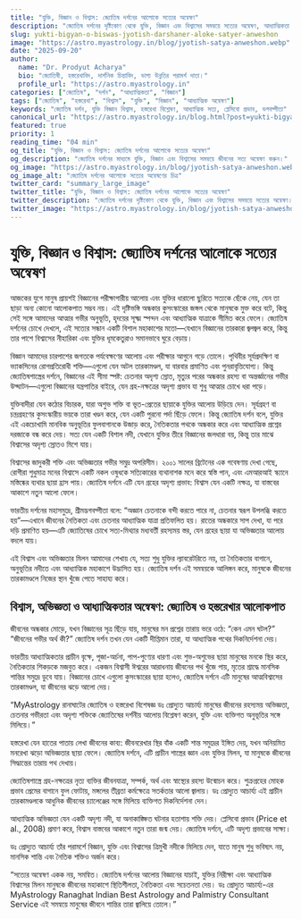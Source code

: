 ```yaml
---
title: "যুক্তি, বিজ্ঞান ও বিশ্বাস: জ্যোতিষ দর্শনের আলোকে সত্যের অন্বেষণ"
description: "জ্যোতিষ দর্শনের দৃষ্টিকোণ থেকে যুক্তি, বিজ্ঞান এবং বিশ্বাসের সমন্বয়ে সত্যের অন্বেষণ, আধ্যাত্মিকতা এবং হস্তরেখার প্রাসঙ্গিকতা নিয়ে বিস্তারিত আলোচনা।"
slug: yukti-bigyan-o-biswas-jyotish-darshaner-aloke-satyer-anweshon
image: "https://astro.myastrology.in/blog/jyotish-satya-anweshon.webp"
date: "2025-09-20"
author:
  name: "Dr. Prodyut Acharya"
  bio: "জ্যোতিষী, হস্তরেখাবিদ, দার্শনিক চিন্তাবিদ, ভাগ্য উন্নতির পরামর্শ দাতা।"
  profile_url: "https://astro.myastrology.in"
categories: ["জ্যোতিষ", "দর্শন", "আধ্যাত্মিকতা", "বিজ্ঞান"]
tags: ["জ্যোতিষ", "হস্তরেখা", "বিশ্বাস", "যুক্তি", "বিজ্ঞান", "আধ্যাত্মিক অন্বেষণ"]
keywords: "জ্যোতিষ দর্শন, যুক্তি বিজ্ঞান বিশ্বাস, হস্তরেখা বিশ্লেষণ, আধ্যাত্মিক সত্য, প্লেসিবো প্রভাব, ভগবদ্গীতা"
canonical_url: "https://astro.myastrology.in/blog.html?post=yukti-bigyan-o-biswas-jyotish-darshaner-aloke-satyer-anweshon"
featured: true
priority: 1
reading_time: "04 min"
og_title: "যুক্তি, বিজ্ঞান ও বিশ্বাস: জ্যোতিষ দর্শনের আলোকে সত্যের অন্বেষণ"
og_description: "জ্যোতিষ দর্শনের মাধ্যমে যুক্তি, বিজ্ঞান এবং বিশ্বাসের সমন্বয়ে জীবনের সত্য অন্বেষণ করুন।"
og_image: "https://astro.myastrology.in/blog/jyotish-satya-anweshon.webp"
og_image_alt: "জ্যোতিষ দর্শনের আলোকে সত্যের অন্বেষণের চিত্র"
twitter_card: "summary_large_image"
twitter_title: "যুক্তি, বিজ্ঞান ও বিশ্বাস: জ্যোতিষ দর্শনের আলোকে সত্যের অন্বেষণ"
twitter_description: "জ্যোতিষ দর্শনের দৃষ্টিকোণ থেকে যুক্তি, বিজ্ঞান এবং বিশ্বাসের সমন্বয়ে সত্যের অন্বেষণ।"
twitter_image: "https://astro.myastrology.in/blog/jyotish-satya-anweshon.webp"
---
```



# যুক্তি, বিজ্ঞান ও বিশ্বাস: জ্যোতিষ দর্শনের আলোকে সত্যের অন্বেষণ

আজকের যুগে মানুষ প্রায়শই বিজ্ঞানের পরীক্ষাগারীয় আলোয় এবং যুক্তির ধারালো ছুরিতে সত্যকে ছেঁকে নেয়, যেন তা ছাড়া অন্য কোনো আলোকপাত সম্ভব নয়। এই দৃষ্টিভঙ্গি অন্ধকার কুসংস্কারের জঙ্গল থেকে মানুষকে মুক্ত করে বটে, কিন্তু সেই সঙ্গে আমাদের আত্মার গভীর অনুভূতি, হৃদয়ের সূক্ষ্ম স্পন্দন এবং আধ্যাত্মিক যাত্রাকে সীমিত করে ফেলে। জ্যোতিষ দর্শনের চোখে দেখলে, এই সত্যের সন্ধান একটি বিশাল মহাকাশের মতো—যেখানে বিজ্ঞানের তারকারা জ্বলজ্বল করে, কিন্তু তার পাশে বিশ্বাসের নীহারিকা এবং যুক্তির ধূমকেতুরাও সমানভাবে ঘুরে বেড়ায়।

বিজ্ঞান আমাদের চারপাশের জগতকে পর্যবেক্ষণের আলোয় এবং পরীক্ষার আগুনে গড়ে তোলে। পৃথিবীর সূর্যপ্রদক্ষিণ বা ভ্যাকসিনের রোগপ্রতিরোধী শক্তি—এগুলো যেন অটল তারকামণ্ডল, যা বারবার প্রমাণিত এবং পুনরাবৃত্তিযোগ্য। কিন্তু জ্যোতিষশাস্ত্রের দর্শনে, বিজ্ঞানের এই সীমা স্পষ্ট: চেতনার অদৃশ্য স্রোত, মৃত্যুর পরের অন্ধকার রহস্য বা অন্তর্জ্ঞানের গভীর উদ্ঘাটন—এগুলো বিজ্ঞানের যন্ত্রপাতির বাইরে, যেন গ্রহ-নক্ষত্রের অদৃশ্য প্রভাব যা শুধু আত্মার চোখে ধরা পড়ে।

যুক্তিবাদীরা যেন কঠোর বিচারক, যারা অশুভ শক্তি বা ভূত-প্রেতের ছায়াকে যুক্তির আলোয় উড়িয়ে দেন। সূর্যগ্রহণ বা চন্দ্রগ্রহণের কুসংস্কারীয় ভয়কে তারা খণ্ডন করে, যেন একটি পুরনো পর্দা ছিঁড়ে ফেলে। কিন্তু জ্যোতিষ দর্শন বলে, যুক্তির এই একচোখামি মানবিক অনুভূতির ফুলবাগানকে উজাড় করে, নৈতিকতার পথকে অন্ধকার করে এবং আধ্যাত্মিক প্রশ্নের দরজাকে বন্ধ করে দেয়। সত্য যেন একটি বিশাল নদী, যেখানে যুক্তির তীরে বিজ্ঞানের জলধারা বয়, কিন্তু তার মাঝে বিশ্বাসের অদৃশ্য স্রোতও মিশে যায়।

বিশ্বাসের জাদুকরী শক্তি এবং অভিজ্ঞতার গভীর সমুদ্র অপরিসীম। ২০০১ সালের ব্রিটেনের এক গবেষণায় দেখা গেছে, রোগীরা শুধুমাত্র মনের বিশ্বাসে একটি নকল ওষুধকে সত্যিকারের ব্যথানাশক মনে করে স্বস্তি পান, এবং এমআরআই স্ক্যানে মস্তিষ্কের ব্যথার ছায়া হ্রাস পায়। জ্যোতিষ দর্শনে এটি যেন গ্রহের অদৃশ্য প্রভাব: বিশ্বাস যেন একটি নক্ষত্র, যা বাস্তবের আকাশে নতুন আলো ফেলে।

ভারতীয় দর্শনের মহাসমুদ্রে, শ্রীমদ্ভগবদ্গীতা বলে: “অজ্ঞান চেতনাকে বন্দী করতে পারে না, চেতনার স্বরূপ উপলব্ধি করতে হয়”—এখানে জীবনের নৈতিকতা এবং চেতনার আধ্যাত্মিক যাত্রা প্রতিফলিত হয়। রাতের অন্ধকারে সাপ দেখা, যা পরে দড়ি প্রমাণিত হয়—এটি জ্যোতিষের চোখে সত্য-মিথ্যার মধ্যবর্তী রহস্যময় স্তর, যেন গ্রহের ছায়া যা অভিজ্ঞতার আলোয় বদলে যায়।

এই বিশ্বাস এবং অভিজ্ঞতার মিলন আমাদের শেখায় যে, সত্য শুধু যুক্তির ল্যাবরেটরিতে নয়, তা নৈতিকতার বাগানে, অনুভূতির নদীতে এবং আধ্যাত্মিক মহাকাশে উদ্ভাসিত হয়। জ্যোতিষ দর্শন এই সমন্বয়কে আলিঙ্গন করে, মানুষকে জীবনের তারকামণ্ডলে নিজের স্থান খুঁজে পেতে সাহায্য করে।

## বিশ্বাস, অভিজ্ঞতা ও আধ্যাত্মিকতার অন্বেষণ: জ্যোতিষ ও হস্তরেখার আলোকপাত

জীবনের অন্ধকার মোড়ে, যখন বিজ্ঞানের সূত্র ছিঁড়ে যায়, মানুষের মন প্রশ্নের তারায় ভরে ওঠে: “কেন এমন ঘটল?” “জীবনের গভীর অর্থ কী?” জ্যোতিষ দর্শন তখন যেন একটি দীপ্তিমান তারা, যা আধ্যাত্মিক পথের দিকনির্দেশনা দেয়।

ভারতীয় আধ্যাত্মিকতার প্রাচীন বৃক্ষে, পূজা-অর্চনা, পাপ-পুণ্যের ধারণা এবং শুভ-অশুভের ছায়া মানুষের মনকে স্থির করে, নৈতিকতার শিকড়কে মজবুত করে। একজন বিশ্বাসী ঈশ্বরের আরাধনায় জীবনের পথ খুঁজে পায়, মৃতের শ্রাদ্ধে মানসিক শান্তির সমুদ্রে ডুবে যায়। বিজ্ঞানের চোখে এগুলো কুসংস্কারের ছায়া হলেও, জ্যোতিষ দর্শনে এটি মানুষের আত্মবিশ্বাসের তারকামণ্ডল, যা জীবনের ঝড়ে আলো দেয়।

“MyAstrology রানাঘাটের জ্যোতিষ ও হস্তরেখা বিশেষজ্ঞ ডঃ প্রোদ্যুত আচার্য্য মানুষের জীবনের রহস্যময় অভিজ্ঞতা, চেতনার গভীরতা এবং অদৃশ্য শক্তিকে জ্যোতিষের দর্শনীয় আলোয় বিশ্লেষণ করেন, যুক্তি এবং ব্যক্তিগত অনুভূতির সঙ্গে মিলিয়ে।”

হস্তরেখা যেন হাতের পাতায় লেখা জীবনের কাব্য: জীবনরেখার স্থির বাঁক একটি শান্ত সমুদ্রের ইঙ্গিত দেয়, যখন অনিয়মিত মনরেখা ঝড়ো অভিজ্ঞতার ছায়া ফেলে। জ্যোতিষ দর্শনে, এটি প্রাচীন শাস্ত্রের জ্ঞান এবং যুক্তির মিলন, যা মানুষকে জীবনের সিদ্ধান্তের তারায় পথ দেখায়।

জ্যোতিষশাস্ত্রে গ্রহ-নক্ষত্রের নৃত্য ব্যক্তির জীবনযাত্রা, সম্পর্ক, অর্থ এবং স্বাস্থ্যের রহস্য উন্মোচন করে। শুক্রগ্রহের মোহক প্রভাব প্রেমের বাগানে ফুল ফোটায়, মঙ্গলের তীব্রতা কর্মক্ষেত্রে সতর্কতার আলো জ্বালায়। ডঃ প্রোদ্যুত আচার্য্য এই প্রাচীন তারকামণ্ডলকে আধুনিক জীবনের চ্যালেঞ্জের সঙ্গে মিলিয়ে ব্যক্তিগত দিকনির্দেশনা দেন।

আধ্যাত্মিক অভিজ্ঞতা যেন একটি অদৃশ্য নদী, যা অনাকাঙ্ক্ষিত ঘটনার হতাশায় শক্তি দেয়। প্লেসিবো প্রভাব (Price et al., 2008) প্রমাণ করে, বিশ্বাস বাস্তবের আকাশে নতুন তারা জন্ম দেয়। জ্যোতিষ দর্শনে, এটি অদৃশ্য প্রভাবের সাক্ষ্য।

ডঃ প্রোদ্যুত আচার্য্য তাঁর পরামর্শে বিজ্ঞান, যুক্তি এবং বিশ্বাসের ত্রিমুখী নদীকে মিলিয়ে দেন, যাতে মানুষ শুধু ভবিষ্যৎ নয়, মানসিক শান্তি এবং নৈতিক শক্তিও অর্জন করে।

“সত্যের অন্বেষণ একক নয়, সমন্বিত। জ্যোতিষ দর্শনের আলোয় বিজ্ঞানের যাচাই, যুক্তির নিরীক্ষা এবং আধ্যাত্মিক বিশ্বাসের মিলন মানুষকে জীবনের মহাকাশে স্থিতিশীলতা, নৈতিকতা এবং সচেতনতা দেয়। ডঃ প্রোদ্যুত আচার্য্য-এর MyAstrology Ranaghat Indian Best Astrology and Palmistry Consultant Service এই সমন্বয়ে মানুষের জীবনে শান্তির তারা জ্বালিয়ে তোলে।”
